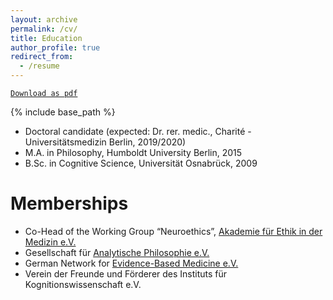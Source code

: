 ```yaml
---
layout: archive
permalink: /cv/
title: Education
author_profile: true
redirect_from:
  - /resume
---
```


[`Download as pdf`](../files/CV_Bittinger.pdf)

{% include base_path %}

* Doctoral candidate (expected: Dr. rer. medic., Charité - Universitätsmedizin Berlin, 2019/2020)
* M.A. in Philosophy, Humboldt University Berlin, 2015
* B.Sc. in Cognitive Science, Universität Osnabrück, 2009

Memberships
======
* Co-Head of the Working Group “Neuroethics”, [Akademie für Ethik in der Medizin e.V.](https://www.aem-online.de/index.php?id=80)
* Gesellschaft für [Analytische Philosophie e.V.](https://www.gap-im-netz.de/en/)
* German Network for [Evidence-Based Medicine e.V.](https://www.ebm-netzwerk.de/de/)
* Verein der Freunde und Förderer des Instituts für Kognitionswissenschaft e.V.
